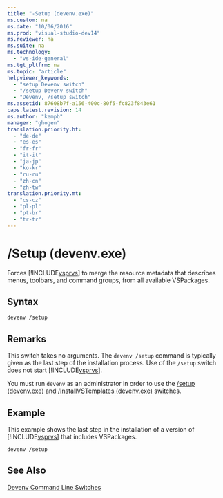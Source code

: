 ```yaml
---
title: "-Setup (devenv.exe)"
ms.custom: na
ms.date: "10/06/2016"
ms.prod: "visual-studio-dev14"
ms.reviewer: na
ms.suite: na
ms.technology: 
  - "vs-ide-general"
ms.tgt_pltfrm: na
ms.topic: "article"
helpviewer_keywords: 
  - "setup Devenv switch"
  - "/setup Devenv switch"
  - "Devenv, /setup switch"
ms.assetid: 87608b7f-a156-400c-80f5-fc823f843e61
caps.latest.revision: 14
ms.author: "kempb"
manager: "ghogen"
translation.priority.ht: 
  - "de-de"
  - "es-es"
  - "fr-fr"
  - "it-it"
  - "ja-jp"
  - "ko-kr"
  - "ru-ru"
  - "zh-cn"
  - "zh-tw"
translation.priority.mt: 
  - "cs-cz"
  - "pl-pl"
  - "pt-br"
  - "tr-tr"
---
```

# /Setup (devenv.exe)
Forces [!INCLUDE[vsprvs](../codequality/includes/vsprvs_md.md)] to merge the resource metadata that describes menus, toolbars, and command groups, from all available VSPackages.  
  
## Syntax  
  
```  
devenv /setup  
```  
  
## Remarks  
 This switch takes no arguments. The `devenv /setup` command is typically given as the last step of the installation process. Use of the `/setup` switch does not start [!INCLUDE[vsprvs](../codequality/includes/vsprvs_md.md)].  
  
 You must run `devenv` as an administrator in order to use the [/setup (devenv.exe)](../reference/-setup--devenv.exe-.md) and [/InstallVSTemplates (devenv.exe)](../reference/-installvstemplates--devenv.exe-.md) switches.  
  
## Example  
 This example shows the last step in the installation of a version of [!INCLUDE[vsprvs](../codequality/includes/vsprvs_md.md)] that includes VSPackages.  
  
```  
devenv /setup  
```  
  
## See Also  
 [Devenv Command Line Switches](../reference/devenv-command-line-switches.md)